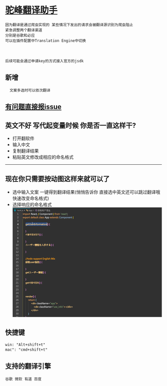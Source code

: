 # [驼峰翻译助手](https://marketplace.visualstudio.com/items?itemName=svenzhao.var-translation)

```
因为翻译是通过爬虫实现的 某些情况下发出的请求会被翻译源识别为爬虫阻止
紧急调整两个翻译渠道 
分别是谷歌和必应
可以在插件配置中Translation Engine中切换



后续可能会通过申请key的方式接入官方的jsdk
```


 ## 新增
```
  文案多选时可以依次翻译
```


[有问题直接报issue](https://github.com/SvenZhao/var-translation/issues) 
---
 ## 英文不好 写代起变量时候 你是否一直这样干?
 - 打开翻软件
 - 输入中文
 - 复制翻译结果
 - 粘贴英文修改成相应的命名格式
---

 ## 现在你只需要按动图这样来就可以了
 - 选中输入文案 一键得到翻译结果(悄悄告诉你 直接选中英文还可以跳过翻译哦 快速改变命名格式)
 - 选择响应的命名格式
![feature X](https://github.com/SvenZhao/var-translation/raw/HEAD/images/vscode1.gif)


 ## 快捷键  
    win: "Alt+shift+t" 
    mac": "cmd+shift+t"
    
 ## 支持的翻译引擎
    谷歌 微软 有道 百度
 
